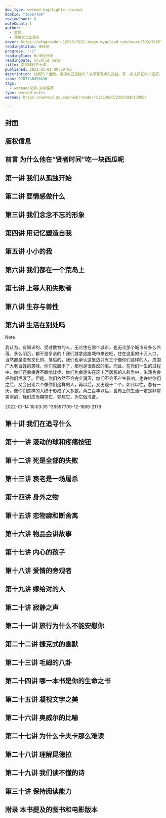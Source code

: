 ```yaml
---
doc_type: weread-highlights-reviews
bookId: "36557709"
reviewCount: 0
noteCount: 1
author:
  - 苗炜
  - 湖南文艺出版社
cover: https://wfqqreader-1252317822.image.myqcloud.com/cover/709/36557709/t7_36557709.jpg
readingStatus: 未标记
progress: "-1"
readingTime: 0小时0分钟
readingDate: Invalid date
title: 文学体验三十讲
published: 2021-01-01 00:00:00
description: 怕死吗？当然。觉得自己孤独吗？从来都有点儿孤独。有一点儿抓狂吗？还好。以后的世界会是什么样呢？不确定。为什么我的想法和别人不一样呢？是不是有什么事情我不知道为好呢？世上那么多人，真的和我有关吗？我该同情什么我又能怜悯谁呢？我是不是就有点儿可怜呢？爱是什么呢？——《文学体验三十讲》。在《文学体验三十讲》中，小说家苗炜分享了自己多年来对数十部外国文学经典的阅读体验，也顺带讲述了自己对于爱欲、孤独、死亡等本质问题的思考，还有对于自我、他人和世界等基本对象的体悟：“文学体验其实就是讲我的感受，这些体验大多跟生活中的一些困境有关。但愿你有所收获，从文学的角度来看待生活，看看人的处境，感受细腻一点儿，心灵丰富一点儿。”这本书只寄托一个愿望：“有一位朋友说得非常有气势，他说，他读书就像是落后于这个时代。希望你保持阅读能力。”
isbn: 9787540498436
tags:
  - weread/文学-文学鉴赏
type: weread-notes
weread: https://weread.qq.com/web/reader/c13326d0722dd38dc13d855

---
```



## 封面

## 版权信息

## 前言 为什么他在“贤者时间”吃一块西瓜呢

## 第一讲 我们从孤独开始

## 第二讲 要情感做什么

## 第三讲 我们念念不忘的形象

## 第四讲 用记忆塑造自我

## 第五讲 小小的我

## 第六讲 我们都在一个荒岛上

## 第七讲 上等人和失败者

## 第八讲 生存与兽性

## 第九讲 生活在别处吗

> [!NOTE] 
> 我认为，有知识的、受过教育的人，无论住在哪个城市，也无论那个城市有多么冷落、多么阴沉，都不是多余的！我们就拿这座城市来说吧，住在这里的十万人口，当然都是没有文化的、落后的，我们也承认这里边只有三个像你们这样的人。周围广大老百姓的愚昧，你们克服不了，那也是很自然的事。而且，在你们一生的过程中，你们还会接连不断地让步，你们也会迷失在这十万居民的人群当中，生活也会把你们埋没了。但是，你们依然不会完全消灭，你们不会不产生影响。也许继你们之后，又会出现六个像你们这样的人，再以后，又出现十二个，如此以往，总有一天，像你们这样的人终于形成了大多数。两三百年以后，世界上的生活一定是非常美丽的，我们应当期望它，梦想它，为它做准备。
> 
> 2022-01-14 10:03:35 ^36557709-12-1869-2179

## 第十讲 我们在追寻什么

## 第十一讲 滚动的球和疼痛按钮

## 第十二讲 死是全部的失败

## 第十三讲 衰老是一场屠杀

## 第十四讲 身外之物

## 第十五讲 恋物癖和断舍离

## 第十六讲 物品会讲故事

## 第十七讲 内心的孩子

## 第十八讲 爱情的旁观者

## 第十九讲 嫁给对的人

## 第二十讲 寂静之声

## 第二十一讲 旅行为什么不能安慰你

## 第二十二讲 捷克式的幽默

## 第二十三讲 毛姆的八卦

## 第二十四讲 哪一本书是你的生命之书

## 第二十五讲 凝视文字之美

## 第二十六讲 奥威尔的比喻

## 第二十七讲 为什么卡夫卡那么难读

## 第二十八讲 理解昆德拉

## 第二十九讲 我们读不懂的诗

## 第三十讲 保持阅读能力

## 附录 本书提及的图书和电影版本

